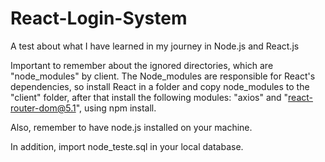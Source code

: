 # React-Login-System
 A test about what I have learned in my journey in Node.js and React.js

Important to remember about the ignored directories, which are "node_modules" by client.
The Node_modules are responsible for React's dependencies, so install React in a folder and copy node_modules to the "client" folder, after that install the following modules:
"axios" and "react-router-dom@5.1", using npm install.

Also, remember to have node.js installed on your machine. 

In addition, import node_teste.sql in your local database.